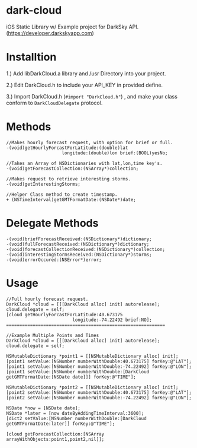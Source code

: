 dark-cloud
==========

iOS Static Library w/ Example project for DarkSky API. (https://developer.darkskyapp.com)


Installtion
==========

1.) Add libDarkCloud.a library and /usr Directory into your project.

2.) Edit DarkCloud.h to include your API_KEY in provided define.

3.) Import DarkCloud.h (`#import "DarkCloud.h"`) , and make your class conform to `DarkCloudDelegate` protocol.

Methods
==========
    //Makes hourly forecast request, with option for brief or full.
    -(void)getHourlyForcastForLatitude:(double)lat 
                         longitude:(double)lon brief:(BOOL)yesNo;
                         
    //Takes an Array of NSDictionaries with lat,lon,time key's.
    -(void)getForecastCollection:(NSArray*)collection;
    
    //Makes request to retrieve interesting storms.
    -(void)getInterestingStorms;
    
    //Helper Class method to create timestamp.
    + (NSTimeInterval)getGMTFormatDate:(NSDate*)date;
Delegate Methods
==========
    -(void)briefForecastReceived:(NSDictionary*)dictionary;
    -(void)fullForecastReceived:(NSDictionary*)dictionary;
    -(void)forecastCollectionReceived:(NSDictionary*)collection;
    -(void)interestingStormsReceived:(NSDictionary*)storms;
    -(void)errorOccured:(NSError*)error;
Usage
==========
    
    //Full hourly forecast request.
    DarkCloud *cloud = [[[DarkCloud alloc] init] autorelease];
    cloud.delegate = self;
    [cloud getHourlyForcastForLatitude:40.673175 
                             longitude:-74.22492 brief:NO];
    ============================================================
    
    //Example Multiple Points and Times
    DarkCloud *cloud = [[[DarkCloud alloc] init] autorelease];
    cloud.delegate = self;
    
    NSMutableDictionary *point1 = [[NSMutableDictionary alloc] init];
    [point1 setValue:[NSNumber numberWithDouble:40.673175] forKey:@"LAT"];
    [point1 setValue:[NSNumber numberWithDouble:-74.22492] forKey:@"LON"];
    [point1 setValue:[NSNumber numberWithDouble:[DarkCloud getGMTFormatDate:[NSDate date]]] forKey:@"TIME"];
    
    NSMutableDictionary *point2 = [[NSMutableDictionary alloc] init];
    [point2 setValue:[NSNumber numberWithDouble:40.673175] forKey:@"LAT"];
    [point2 setValue:[NSNumber numberWithDouble:-74.22492] forKey:@"LON"];
    
    NSDate *now = [NSDate date];
    NSDate *later = [now dateByAddingTimeInterval:3600];
    [dict2 setValue:[NSNumber numberWithDouble:[DarkCloud getGMTFormatDate:later]] forKey:@"TIME"];

    [cloud getForecastCollection:[NSArray arrayWithObjects:point1,point2,nil]];                         
                             
                             
